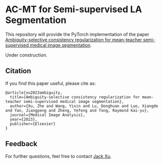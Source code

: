 # AC-MT for Semi-supervised LA Segmentation

This repository will provide the PyTorch implementation of the paper [Ambiguity-selective consistency regularization for mean-teacher semi-supervised medical image segmentation](https://www.sciencedirect.com/science/article/pii/S1361841523001408).

Under construction. 


## Citation

If you find this paper useful, please cite as:
```
@article{xu2023ambiguity,
  title={Ambiguity-selective consistency regularization for mean-teacher semi-supervised medical image segmentation},
  author={Xu, Zhe and Wang, Yixin and Lu, Donghuan and Luo, Xiangde and Yan, Jiangpeng and Zheng, Yefeng and Tong, Raymond Kai-yu},
  journal={Medical Image Analysis},
  year={2023},
  publisher={Elsevier}
}
```

## Feedback

For further questions, feel free to contact [Jack Xu](mailto:jackxz@link.cuhk.edu.hk).
